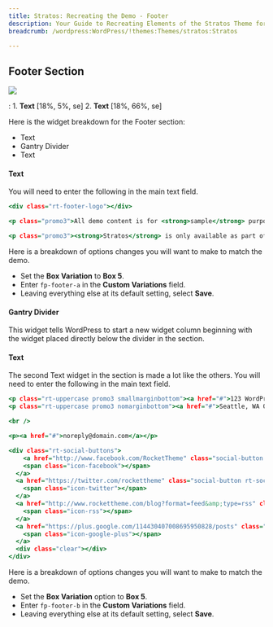 ```yaml
---
title: Stratos: Recreating the Demo - Footer
description: Your Guide to Recreating Elements of the Stratos Theme for WordPress
breadcrumb: /wordpress:WordPress/!themes:Themes/stratos:Stratos

---
```


Footer Section
-----

![][demo]

:   1. **Text** [18%, 5%, se]
    2. **Text** [18%, 66%, se]

Here is the widget breakdown for the Footer section:

* Text
* Gantry Divider
* Text

#### Text

You will need to enter the following in the main text field.

~~~ .html
<div class="rt-footer-logo"></div>

<p class="promo3">All demo content is for <strong>sample</strong> purposes only, intended to show a live site. Use the Stratos <strong>RocketLauncher</strong> to install an equivalent of the demo onto your site.</p>

<p class="promo3"><strong>Stratos</strong> is only available as part of a Club Subscription.</p>
~~~

Here is a breakdown of options changes you will want to make to match the demo.

* Set the **Box Variation** to **Box 5**.
* Enter `fp-footer-a` in the **Custom Variations** field.
* Leaving everything else at its default setting, select **Save**.

#### Gantry Divider

This widget tells WordPress to start a new widget column beginning with the widget placed directly below the divider in the section.

#### Text

The second Text widget in the section is made a lot like the others. You will need to enter the following in the main text field.

~~~ .html
<p class="rt-uppercase promo3 smallmarginbottom"><a href="#">123 WordPress Boulevard</a></p>
<p class="rt-uppercase promo3 nomarginbottom"><a href="#">Seattle, WA 00000, USA</a></p>

<br />

<p><a href="#">noreply@domain.com</a></p>

<div class="rt-social-buttons">
    <a href="http://www.facebook.com/RocketTheme" class="social-button rt-social-button-1">
    <span class="icon-facebook"></span>
  </a>
  <a href="https://twitter.com/rockettheme" class="social-button rt-social-button-2">
    <span class="icon-twitter"></span>
  </a>
  <a href="http://www.rockettheme.com/blog?format=feed&amp;type=rss" class="social-button rt-social-button-3">
    <span class="icon-rss"></span>
  </a>
  <a href="https://plus.google.com/114430407008695950828/posts" class="social-button rt-social-button-4">
    <span class="icon-google-plus"></span>
  </a>
  <div class="clear"></div>
</div>
~~~

Here is a breakdown of options changes you will want to make to match the demo.

* Set the **Box Variation** option to **Box 5**.
* Enter `fp-footer-b` in the **Custom Variations** field.
* Leaving everything else at its default setting, select **Save**.

[demo]: assets/demo_7.jpeg